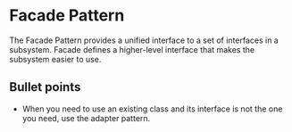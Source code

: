 # Facade Pattern

The Facade Pattern provides a unified interface to a set of interfaces in a subsystem. Facade defines a higher-level interface that makes the subsystem easier to use.

## Bullet points
 - When you need to use an existing class and its interface is not the one you need, use the adapter pattern.



